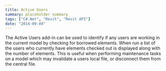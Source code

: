 ```yaml
---
title: Active Users
summary: placeholder summary
tags: ["C#.Net", "Revit", "Revit API"]
date: "2014-09-04"
---
```


The Active Users add-in can be used to identify if any users are working in the current model by checking for borrowed elements. When run a list of the users who currently have elements checked out is displayed along with the number of elements. This is useful when performing maintenance tasks on a model which may invalidate a users local file, or disconnect them from the central file.
